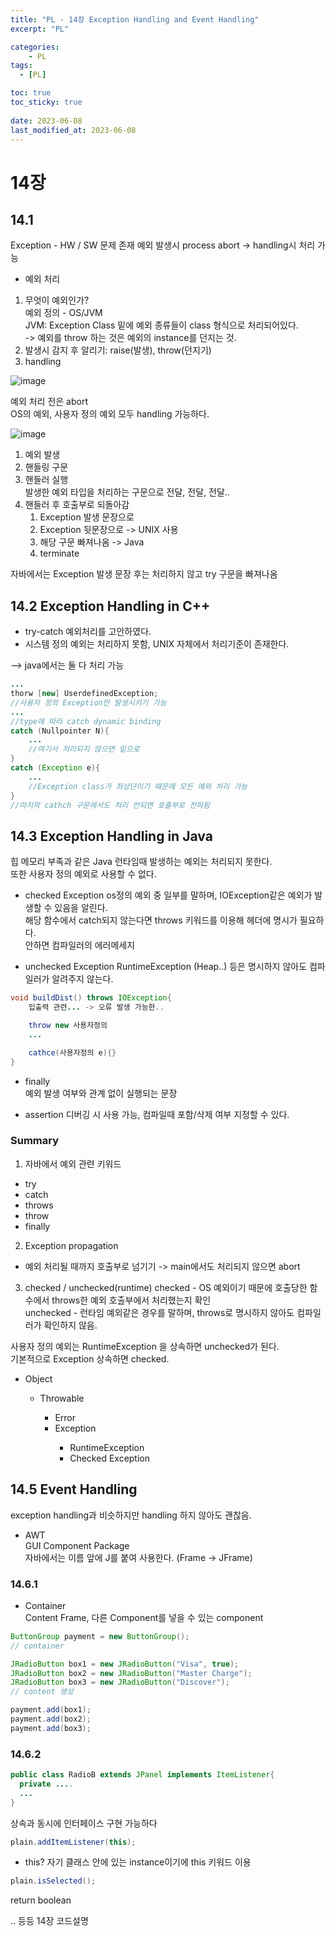 ```yaml
---
title: "PL - 14장 Exception Handling and Event Handling"
excerpt: "PL"

categories:
    - PL
tags:
  - [PL]

toc: true
toc_sticky: true
 
date: 2023-06-08
last_modified_at: 2023-06-08
---
```


# 14장
## 14.1
Exception - HW / SW 문제 존재
예외 발생시 process abort -> handling시 처리 가능

- 예외 처리
1. 무엇이 예외인가?  
    예외 정의 - OS/JVM  
    JVM: Exception Class 밑에 예외 종류들이 class 형식으로 처리되어있다.  
    -> 예외를 throw 하는 것은 예외의 instance를 던지는 것.
2. 발생시 감지 후 알리기: raise(발생), throw(던지기)
3. handling

![image](https://github.com/ssoxong/ssoxong.github.io/assets/112956015/f7037e3c-98fa-4393-ab4b-83efaa39289f)

예외 처리 전은 abort  
OS의 예외, 사용자 정의 예외 모두 handling 가능하다.


![image](https://github.com/ssoxong/ssoxong.github.io/assets/112956015/cb91c4ae-073e-4708-9c3e-59bbf2a4f273)
1. 예외 발생
2. 핸들링 구문
3. 핸들러 실행  
    발생한 예외 타입을 처리하는 구문으로 전달, 전달, 전달..  
4. 핸들러 후 호출부로 되돌아감  
    1. Exception 발생 문장으로
    2. Exception 뒷문장으로 -> UNIX 사용
    3. 해당 구문 빠져나옴 -> Java
    4. terminate

자바에서는 Exception 발생 문장 후는 처리하지 않고 try 구문을 빠져나옴

## 14.2 Exception Handling in C++
- try-catch 예외처리를 고안하였다.
- 시스템 정의 예외는 처리하지 못함, UNIX 자체에서 처리기준이 존재한다. 

--> java에서는 둘 다 처리 가능

```java
...
thorw [new] UserdefinedException;
//사용자 정의 Exception만 발생시키기 가능
...
//type에 따라 catch dynamic binding
catch (Nullpointer N){
    ...
    //여기서 처리되지 않으면 밑으로
}
catch (Exception e){
    ...
    //Exception class가 최상단이기 때문에 모든 예외 처리 가능
}
//마지막 cathch 구문에서도 처리 안되면 호출부로 전파됨
```

## 14.3 Exception Handling in Java
힙 메모리 부족과 같은 Java 런타임때 발생하는 예외는 처리되지 못한다.  
또한 사용자 정의 예외로 사용할 수 없다. 

- checked Exception
os정의 예외 중 일부를 말하며, IOException같은 예외가 발생할 수 있음을 알린다.  
해당 함수에서 catch되지 않는다면 throws 키워드를 이용해 헤더에 명시가 필요하다.    
안하면 컴파일러의 에러메세지

- unchecked Exception
RuntimeException (Heap..) 등은 명시하지 않아도 컴파일러가 알려주지 않는다.  

```java
void buildDist() throws IOException{
    입출력 관련... -> 오류 발생 가능한..

    throw new 사용자정의
    ...

    cathce(사용자정의 e){}
}
```

- finally  
예외 발생 여부와 관계 없이 실행되는 문장

- assertion
디버깅 시 사용 가능, 컴파일때 포함/삭제 여부 지정할 수 있다. 

### Summary
1. 자바에서 예외 관련 키워드
- try
- catch
- throws
- throw
- finally
2. Exception propagation  
- 예외 처리될 때까지 호출부로 넘기기 -> main에서도 처리되지 않으면 abort
3. checked / unchecked(runtime)
checked - OS 예외이기 때문에 호출당한 함수에서 throws한 예외 호출부에서 처리했는지 확인  
unchecked - 런타임 예외같은 경우를 말하며, throws로 명시하지 않아도 컴파일러가 확인하지 않음.

사용자 정의 예외는 RuntimeException 을 상속하면 unchecked가 된다.  
기본적으로 Exception 상속하면 checked.

<ul>
    <li>Object</li>
    <ul>
        <li>Throwable</li>
        <ul>
            <li>Error</li>
            <li>Exception</li>
            <ul>
                <li>RuntimeException</li>
                <li>Checked Exception</li>
            </ul>
        </ul>
    </ul>
</ul>

## 14.5 Event Handling
exception handling과 비슷하지만 handling 하지 않아도 괜찮음.
- AWT  
GUI Component Package  
자바에서는 이름 앞에 J를 붙여 사용한다. (Frame -> JFrame)

### 14.6.1
- Container  
Content Frame, 다른 Component를 넣을 수 있는 component

```java
ButtonGroup payment = new ButtonGroup();
// container

JRadioButton box1 = new JRadioButton("Visa", true);
JRadioButton box2 = new JRadioButton("Master Charge");
JRadioButton box3 = new JRadioButton("Discover");
// content 생성 

payment.add(box1);
payment.add(box2);
payment.add(box3);
```

### 14.6.2
```java
public class RadioB extends JPanel implements ItemListener{
  private ....
  ...
}
```
상속과 동시에 인터페이스 구현 가능하다

```java
plain.addItemListener(this);
```
- this?
자기 클래스 안에 있는 instance이기에 this 키워드 이용

```java
plain.isSelected();
```
return boolean

.. 등등 14장 코드설명